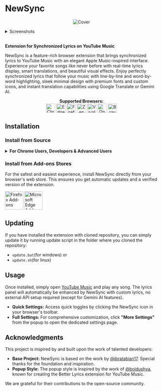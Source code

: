 # **NewSync**

<p align="center">
<img src="https://hivicode.github.io/newsync/Cover.jpg" alt="Cover">
</p>

<details>
<summary>Screenshots</summary>
<p align="center">
<img src="https://hivicode.github.io/newsync/pvspecial.png" alt="Player Page Screenshot">
<img src="https://hivicode.github.io/newsync/pv1.png" alt="Artwork Fullscreen Screenshot 1">
<img src="https://hivicode.github.io/newsync/pv2.png" alt="Artwork Fullscreen Screenshot 2">
<img src="https://hivicode.github.io/newsync/pv3.png" alt="Artwork Fullscreen Screenshot 3">
<img src="https://hivicode.github.io/newsync/pv4.png" alt="Artwork Fullscreen Screenshot 4">
</p>
</details>

<br>

**Extension for Synchronized Lyrics on YouTube Music**

NewSync is a feature-rich browser extension that brings synchronized lyrics to YouTube Music with an elegant Apple Music-inspired interface. Experience your favorite songs like never before with real-time lyrics display, smart translations, and beautiful visual effects. Enjoy perfectly synchronized lyrics that follow your music with line-by-line and word-by-word highlighting, sleek minimal design with premium fonts and custom icons, and instant translation capabilities using Google Translate or Gemini AI.

<p align="center">
    <b>Supported Browsers:</b>
<br>
<img  width="30px" src="https://cdn-icons-png.flaticon.com/128/6125/6125000.png" alt="Chrome">
<img  width="30px" src="https://cdn-icons-png.flaticon.com/128/5968/5968890.png" alt="Edge">
<img  width="30px" src="https://cdn-icons-png.flaticon.com/128/5968/5968827.png" alt="Firefox">
<img  width="30px" src="https://raw.githubusercontent.com/zen-browser/.github/refs/heads/main/profile/logo-black.png" alt="Zen">
<img  width="30px" src="https://upload.wikimedia.org/wikipedia/commons/thumb/e/e4/Vivaldi_web_browser_logo.svg/456px-Vivaldi_web_browser_logo.png" alt="Vivaldi">
<img  width="30px" src="https://cdn-icons-png.flaticon.com/128/6124/6124994.png" alt="Opera">
<img  width="30px" src="https://img.icons8.com/?size=48&id=cM42lftaD9Z3&format=png" alt="Brave">
</p>

## Installation

### Install from Source

<details>
<summary><b>For Chrome Users, Developers & Advanced Users</b></summary>

### Requirements:
- install [git scm](https://github.com/git-for-windows/git/releases/download/v2.51.0.windows.1/Git-2.51.0-64-bit.exe)

### For Chrome, Vivaldi, Opera, and Brave

1.  **Clone or Download the Repository:**
    ```bash
    git clone https://github.com/ban-heesoo/NewSync
    ```
2.  Alternatively, you can download the latest release from [Github Releases](https://github.com/ban-heesoo/NewSync/releases/latest) and extract the zip file.
3.  **Open Extensions Page:**
    Navigate to `chrome://extensions/` (same for Vivaldi, Opera, and Brave)
4.  **Enable Developer Mode:**
    Toggle the "Developer mode" switch in the top right corner.
5.  **Load Unpacked Extension:**
    Click on "Load unpacked" and select the cloned repository folder.

### For Firefox and Zen

1.  **Clone or Download the Repository:**
    ```bash
    git clone https://github.com/ban-heesoo/NewSync
    ```
2.  Alternatively, you can download the latest release from [Github Releases](https://github.com/ban-heesoo/NewSync/releases/latest) and extract the zip file.
3.  **Open Firefox Debugging Page:**
    Navigate to `about:debugging#/runtime/this-firefox`
4.  **Load Temporary Add-on:**
    Click on "Load Temporary Add-on" and choose the `manifest.json` file from the repository folder.

</details>


### Install from Add-ons Stores

For the safest and easiest experience, install NewSync directly from your browser's web store. This ensures you get automatic updates and a verified version of the extension.

<p float="left">
<a href="https://addons.mozilla.org/en-US/firefox/addon/newsync/" target="_blank"><img src="https://hivicode.github.io/newsync/firefox.svg" alt="Firefox Add-ons" height="60"/></a>
<a href="https://microsoftedge.microsoft.com/addons/detail/newsync/abdllbamaomfdbfiipnpljdiljojmnoe" target="_blank"><img src="https://hivicode.github.io/newsync/edge.svg" alt="Microsoft Edge Add-ons" height="60"/></a>

## Updating

If you have installed the extension with cloned repository, you can simply update it by running update script in the folder where you cloned the repository:<br>
- `update.bat`(for windows) or
- `update.sh`(for linux)

## Usage

Once installed, simply open [YouTube Music](https://music.youtube.com/) and play any song. The lyrics panel will automatically be enhanced by NewSync with custom lyrics, no external API setup required (except for Gemini AI features).

-   **Quick Settings:** Access quick toggles by clicking the NewSync icon in your browser's toolbar.
-   **Full Settings:** For comprehensive customization, click **"More Settings"** from the popup to open the dedicated settings page.

## Acknowledgments

This project is inspired by and built upon the work of talented developers:

- **Base Project:** NewSync is based on the work by [@ibratabian17](https://github.com/ibratabian17). Special thanks for the foundation and inspiration.
- **Popup Style:** The popup style is inspired by the work of [@boidushya](https://github.com/boidushya), known for creating the Better Lyrics extension for YouTube Music.

We are grateful for their contributions to the open-source community.
